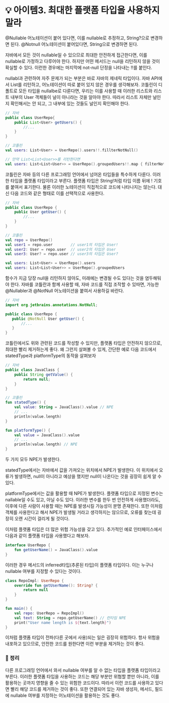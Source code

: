 # 💡 아이템3. 최대한 플랫폼 타입을 사용하지 말라

@Nullable 어노테이션이 붙어 있다면, 이를 nullable로 추정하고, String?으로 변경하면 된다. 
@Notnull 어노테이션이 붙어있다면, String으로 변경하면 된다.


자바에서 모든 것이 nullable일 수 있으므로 최대한 안전하게 접근한다면, 이를 nullable로 가정하고 다루어야 한다. 
하지만 어떤 메서드는 null을 리턴하지 않을 것이 확실할 수 있다. 
이런한 경우에는 마지막에 not-null 단정을 나타내는 !!를 붙인다.

nullabl과 관련하여 자주 문제가 되는 부분은 바로 자바의 제네릭 타입이다.
자바 API에서 List<User>를 리턴하고, 어노테이션이 따로 붙어 있지 않은 경우를 생각해보자.
코틀린이 디폴트로 모든 타입을 nullalbe로 다룬다면, 우리는 이를 사용할 때 이러한 리스트와 리스트 내부의 User 객체들이 널이 아니라는 것을 알아야 한다.
따라서 리스트 자체만 널인지 확인해서는 안 되고, 그 내부에 있는 것들도 널인지 확인해야 한다.

```Java
// 자바
public class UserRepo{
	public List<User> getUsers() {
		//...
	}
}
```
```kotlin
// 코틀린
val users: List<User> = UserRepo().users!!.fillterNotNull()

// 만약 List<List<User>>를 리턴한다면
val users: List<List<User>> = UserRepo().groupedUsers!!.map { filterNotNull() } 
```

코틀린은 자바 등의 다른 프로그래밍 언어에서 넘어온 타입들을 특수하게 다룬다. 
이러한 타입을 플랫폼 타입이라고 부른다. 
플랫폼 타입은 String!처럼 타입 이름 뒤에 ! 기호를 붙여서 표기한다.
물론 이러한 노테이션이 직접적으로 코드에 나타나지는 않는다.
대신 다음 코드와 같은 형태로 이를 선택적으로 사용한다.

```java
// 자바
public class UserRepo {
	public User getUser() {
		//...
	}
}
```
```kotlin
// 코틀린
val repo = UserRepo()
val user1 = repo.user        // user1의 타입은 User!
val user2: User = repo.user  // user2의 타입은 User
val user3: User? = repo.user // user3의 타입은 User?

val users: List<User> = UserRepo().users
val users: List<List<User>> = UserRepo().groupedUsers
```

함수가 지금 당장 null을 리턴하지 않아도, 미래에는 변경될 수도 있다는 것을 염두해둬야 한다.
자바를 코틀란과 함께 사용할 때, 자바 코드를 직접 조작할 수 있따면, 가능한 @Nullabler과 @NotNull 어노테이션을 붙여서 사용하길 바란다.

 ```java
// 자바 
import org.jetbrains.annotations.NotNull;

public class UserRepo {
	public @NotNull User getUser() {
		//...
	}
}
```

코틀린에서도 위와 관련된 코드를 작성할 수 있지만, 플랫폼 타입은 안전하지 않으므로, 최대한 빨리 제거하는게 좋다.
왜 그런지 살펴볼 수 있게, 간단한 예로 다음 코드에서 statedType과 platformType의 동작을 살펴보자

```java
// 자바
public class JavaClass {
	public String getValue() {
		return null;
	}
}
```
```kotlin
// 코틀린
fun statedType() {
    val value: String = JavaClass().value // NPE
    // ...
    println(value.length)
}

fun platformType() {
    val value = JavaClass().value
    // ...
    println(value.length) // NPE
}
```

두 가지 모두 NPE가 발생한다. 

statedType에서는 자바에서 값을 가져오는 위치에서 NPE가 발생한다.
이 위치에서 오류가 발생하면, null이 아니라고 예상을 했지만 null이 나온다는 것을 굉장히 쉽게 알 수 있다. 

platformType에서는 값을 활용할 때 NPE가 발생한다. 
플랫폼 타입으로 지정된 변수는 nallable일 수도 있고, 아닐 수도 있다.
이러한 변수를 한두 번 안전하게 사용했더라도, 이후에 다른 사람이 사용할 때는 NPE를 발생시킬 가능성이 분명 존재한다.
또한 이처럼 객체를 사용한다고 해서 NPE가 발생될 거라고 생각하지는 않으므로, 오류를 찾는데 굉장히 오랜 시간이 걸리게 될 것이다.

이처럼 플랫폼 타입은 더 많은 위험 가능성을 갖고 있다. 
추가적인 예로 인터페이스에서 다음과 같이 플랫폼 타입을 사용했다고 해보자.

```kotlin
interface UserRepo {
	fun getUserName() = JavaClass().value
}
```
이러한 경우 메서드의 inferred타입(추론된 타입)이 플랫폼 타입이다.
이는 누구나 nullable 여부를 지정할 수 있다는 것이다.

```kotlin
class RepoImpl: UserRepo {
	override fun getUserName(): String? {
		return null
	}
}

fun main() {
	val repo: UserRepo = RepoImpl()
	val text: String = repo.getUserName() // 런타임 NPE
	print("User name length is ${text.length}")
}
```

이처럼 플랫폼 타입이 전파(다른 곳에서 사용)되는 일은 굉장히 위험하다.
항사 위험을 내포하고 있으므로, 안전한 코드를 원한다면 이런 부분을 제거하는 것이 좋다.

### 📖 정리
다른 프로그래밍 언어에서 와서 nullable 여부를 알 수 없는 타입을 플랫폼 타입이라고 부른다.
이러한 플랫폼 타입을 사용하는 코드는 해당 부분만 위협할 뿐만 아니라, 이를 활용하는 곳까지 영향을 줄 수 있는 위험한 코드이다.
따라서 이런 코드를 사용하고 있다면 빨리 해당 코드를 제거하는 것이 좋다.
또한 연결되어 있는 자바 생성자, 메서드, 필드에 nullable 여부를 지정하는 어노테이션을 활용하는 것도 좋다.

